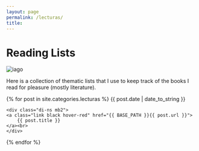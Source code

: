 ```yaml
---
layout: page
permalink: /lecturas/
title:
---
```


<h1 class="f2 lh-title">Reading Lists</h1>

![iago](https://external-content.duckduckgo.com/iu/?u=http%3A%2F%2Fsucedioenoaxaca.com%2Fwp-content%2Fuploads%2F2016%2F12%2Fbioiago-1050x700.jpg&f=1&nofb=1)

Here is a collection of thematic lists that I use to keep track of the books I read for pleasure (mostly literature).

<div class="fl w-100">
{% for post in site.categories.lecturas %}
    <time class="di-ns f6 ttu tracked gray code">
        {{ post.date | date_to_string }}
    </time>

    <div class="di-ns mb2">
    <a class="link black hover-red" href="{{ BASE_PATH }}{{ post.url }}">
        {{ post.title }}
    </a><br>
    </div>
{% endfor %}
</div>
